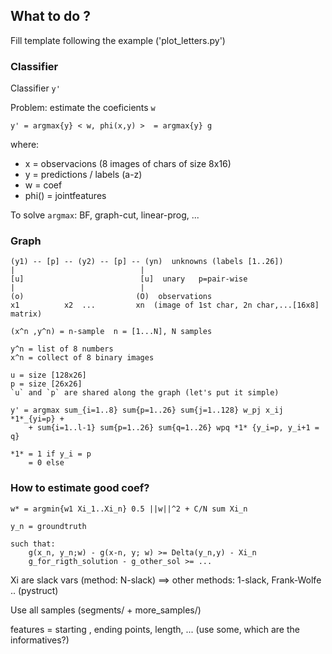 ## What to do ?

Fill template following the example ('plot_letters.py')

### Classifier
Classifier `y'`

Problem: estimate the coeficients `w`

```
y' = argmax{y} < w, phi(x,y) >  = argmax{y} g
```

where:
- x = observacions (8 images of chars of size 8x16)
- y = predictions / labels (a-z)
- w = coef
- phi() = jointfeatures

To solve `argmax`: BF, graph-cut, linear-prog, ...


### Graph
```
(y1) -- [p] -- (y2) -- [p] -- (yn)  unknowns (labels [1..26])
|                            |
[u]                          [u]  unary   p=pair-wise
|                            |
(o)                         (O)  observations
x1          x2  ...         xn  (image of 1st char, 2n char,...[16x8] matrix)    

(x^n ,y^n) = n-sample  n = [1...N], N samples
 
y^n = list of 8 numbers
x^n = collect of 8 binary images

u = size [128x26]
p = size [26x26]
`u` and `p` are shared along the graph (let's put it simple)
```

```
y' = argmax sum_{i=1..8} sum{p=1..26} sum{j=1..128} w_pj x_ij *1*_{yi=p} +
    + sum{i=1..l-1} sum{p=1..26} sum{q=1..26} wpq *1* {y_i=p, y_i+1 = q}

*1* = 1 if y_i = p
    = 0 else
```  

### How to estimate good coef?
```
w* = argmin{w1 Xi_1..Xi_n} 0.5 ||w||^2 + C/N sum Xi_n

y_n = groundtruth

such that:
    g(x_n, y_n;w) - g(x-n, y; w) >= Delta(y_n,y) - Xi_n
    g_for_rigth_solution - g_other_sol >= ... 

```
Xi are slack vars  (method: N-slack) ==> other methods: 1-slack, Frank-Wolfe .. (pystruct)

Use all samples (segments/ + more_samples/)

features = starting , ending points, length, ... (use some, which are the informatives?)
